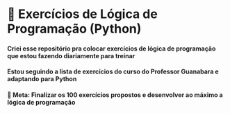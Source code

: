 # 🧩 Exercícios de Lógica de Programação (Python)
#### Criei esse repositório pra colocar exercícios de lógica de programação que estou fazendo diariamente para treinar
#### Estou seguindo a lista de exercícios do curso do Professor Guanabara e adaptando para Python
#### 🎯 Meta: Finalizar os 100 exercícios propostos e desenvolver ao máximo a lógica de programação
